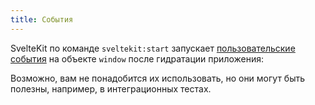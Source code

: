 ```yaml
---
title: События
---
```


SvelteKit по команде `sveltekit:start` запускает [пользовательские события](https://learn.javascript.ru/dispatch-events) на объекте `window` после гидратации приложения:

Возможно, вам не понадобится их использовать, но они могут быть полезны, например, в интеграционных тестах.
